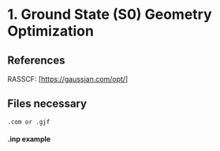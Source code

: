 # 1. Ground State (S0) Geometry Optimization
## References
RASSCF: [https://gaussian.com/opt/]

## Files necessary
```.com or .gjf```

#### .inp example
